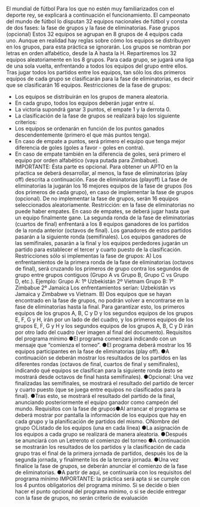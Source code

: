 El mundial de fútbol
Para los que no estén muy familiarizados con el deporte rey, se explicará a continuación el
funcionamiento.
El campeonato del mundo de fútbol lo disputan 32 equipos nacionales de fútbol y consta de dos
fases: la fase de grupos y la fase de eliminatorias.
Fase grupos (opcional)
Estos 32 equipos se agrupan en 8 grupos de 4 equipos cada uno. Aunque en realidad hay reglas
sobre cómo los equipos se distribuyen en los grupos, para esta práctica se ignorarán.
Los grupos se nombran por letras en orden alfabético, desde la A hasta la H.
Repartiremos los 32 equipos aleatoriamente en los 8 grupos. Para cada grupo, se jugará una liga
de una sola vuelta, enfrentando a todos los equipos del grupo entre ellos.
Tras jugar todos los partidos entre los equipos, tan sólo los dos primeros equipos de cada grupo
se clasificarán para la fase de eliminatorias, es decir que se clasificarán 16 equipos.
Restricciones de la fase de grupos:
- Los equipos se distribuirán en los grupos de manera aleatoria.
- En cada grupo, todos los equipos deberán jugar entre sí.
- La victoria supondrá ganar 3 puntos, el empate 1 y la derrota 0.
- La clasificación de la fase de grupos se realizará bajo los siguiente criterios:
- Los equipos se ordenarán en función de los puntos ganados descendentemente
(primero el que más puntos tenga).
- En caso de empate a puntos, será primero el equipo que tenga mejor diferencia de
goles (goles a favor - goles en contra).
- En caso de empate también en la diferencia de goles, será primero el equipo por
orden alfabético (vaya putada para Zimbabue).
IMPORTANTE: Ésta parte es opcional. Para obtener un APTO en la pŕactica se deberá
desarrollar, al menos, la fase de eliminatorias (play off) descrita a continuación.
Fase de eliminatorias (playoff)
La fase de eliminatorias la jugarán los 16 mejores equipos de la fase de grupos (los dos primeros
de cada grupo), en caso de implementar la fase de grupos (opcional). De no implementar la fase
de grupos, serán 16 equipos seleccionados aleatoriamente.
Restricción: en la fase de eliminatorias no puede haber empates. En caso de empates, se deberá
jugar hasta que un equipo finalmente gane.
La segunda ronda de la fase de eliminatorias (cuartos de final) enfrentará a los 8 equipos
ganadores de los partidos de la ronda anterior (octavos de final). Los ganadores de estos partidos
pasarán a la siguiente ronda (semifinales).
Los equipos ganadores de las semifinales, pasarán a la final y los equipos perdedores jugarán un
partido para establecer el tercer y cuarto puesto de la clasificación.
Restricciones sólo si implementas la fase de grupos:
A) Los enfrentamientos de la primera ronda de la fase de eliminatorias (octavos de final), será
cruzando los primeros de grupo contra los segundos de grupo entre grupos contiguos (Grupo A
vs Grupo B, Grupo C vs Grupo D, etc.).
Ejemplo:
Grupo A:
1º Uzbekistán
2º Vietnam
Grupo B:
1º Zimbabue
2º Jamaica
Los enfrentamientos serían: Uzbekistán vs Jamaica y Zimbabwe vs Vietnam.
B) Dos equipos que se hayan encontrado en la fase de grupos, no podrán volver a encontrarse en
la fase de eliminatorias hasta la final. Para garantizar esto, los primeros equipos de los grupos A,
B, C y D y los segundos equipos de los grupos E, F, G y H, irán por un lado de del cuadro, y los
primeros equipos de los grupos E, F, G y H y los segundos equipos de los grupos A, B, C y D irán
por otro lado del cuadro (ver imagen al final del documento).
Requisitos del programa mínimo
●El programa comenzará indicando con un mensaje que “comienza el torneo”.
●El programa deberá mostrar los 16 equipos participantes en la fase de eliminatorias (play
off).
●A continuación se deberán mostrar los resultados de los partidos en las diferentes rondas
(octavos de final, cuartos de final y semifinales), indicando qué equipos se clasifican para
la siguiente ronda (esto se mostrará desde octavos de final hasta semifinales).
●Opcional: Una vez finalizadas las semifinales, se mostrará el resultado del partido de
tercer y cuarto puesto (que se juega entre equipos no clasificados para la final).
●Tras esto, se mostrará el resultado del partido de la final, anunciando posteriormente el
equipo ganador como campeón del mundo.
Requisitos con la fase de grupos●Al arrancar el programa se deberá mostrar por pantalla la información de los equipos que
hay en cada grupo y la planificación de partidos del mismo.
○Nombre del grupo
○Listado de los equipos (una en cada línea)
●La asignación de los equipos a cada grupo se realizará de manera aleatoria.
●Después se anunciará con un Letreroto el comienzo del torneo
●A continuación se mostrarán los resultados de los partidos y la clasificación de cada
grupo tras el final de la primera jornada de partidos, después los de la segunda jornada, y
finalmente los de la tercera jornada.
●Una vez finalice la fase de grupos, se deberán anunciar el comienzo de la fase de
eliminatorias.
●A partir de aquí, se continuaría con los requisitos del programa mínimo
IMPORTANTE: la práctica será apta si se cumple con los 4 puntos obligatorios del
programa mínimo. Si se decide o bien hacer el punto opcional del programa mínimo, o si se
decide entregar con la fase de grupos, no serán criterio de evaluación